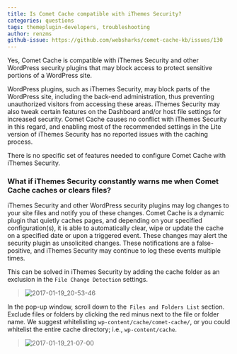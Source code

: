 ```yaml
---
title: Is Comet Cache compatible with iThemes Security?
categories: questions
tags: themeplugin-developers, troubleshooting
author: renzms
github-issue: https://github.com/websharks/comet-cache-kb/issues/130
---
```


Yes, Comet Cache is compatible with iThemes Security and other WordPress security plugins that may block access to protect sensitive portions of a WordPress site.

WordPress plugins, such as iThemes Security, may block parts of the WordPress site, including the back-end administration, thus preventing unauthorized visitors from accessing these areas. iThemes Security may also tweak certain features on the Dashboard and/or host file settings for increased security. Comet Cache causes no conflict with iThemes Security in this regard, and enabling most of the recommended settings in the Lite version of iThemes Security has no reported issues with the caching process.

There is no specific set of features needed to configure Comet Cache with iThemes Security.

### What if iThemes Security constantly warns me when Comet Cache caches or clears files?

iThemes Security and other WordPress security plugins may log changes to your site files and notify you of these changes. Comet Cache is a dynamic plugin that quietly caches pages, and depending on your specified configuration(s), it is able to automatically clear, wipe or update the cache on a specified date or upon a triggered event. These changes may alert the security plugin as unsolicited changes. These notifications are a false-positive, and iThemes Security may continue to log these events multiple times.

This can be solved in iThemes Security by adding the cache folder as an exclusion in the `File Change Detection` settings.

>![2017-01-19_20-53-46](https://cloud.githubusercontent.com/assets/13220018/22107756/9a457ce8-de8a-11e6-9488-5b77db28fa39.png)


In the pop-up window, scroll down to the` Files and Folders List` section. Exclude files or folders by clicking the red minus next to the file or folder name. We suggest whitelisting `wp-content/cache/comet-cache/`, or you could whitelist the entire cache directory; i.e., `wp-content/cache`.

>![2017-01-19_21-07-00](https://cloud.githubusercontent.com/assets/13220018/22107874/506866ca-de8b-11e6-97b8-411fcbd07655.png)